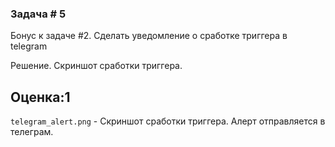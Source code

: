 ### Задача # 5 ###

Бонус к задаче #2. Сделать уведомление о сработке триггера в telegram

Решение. Скриншот сработки триггера.

Оценка:1
-------------------------

```telegram_alert.png``` - Скриншот сработки триггера. Алерт отправляется в телеграм.

